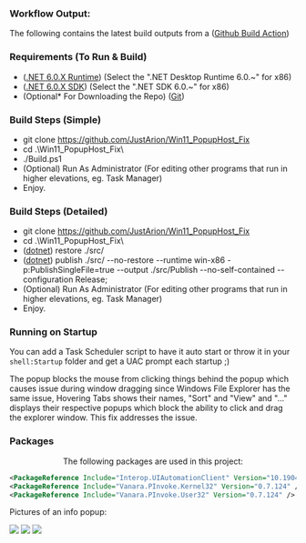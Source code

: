 ### Workflow Output:
The following contains the latest build outputs from a ([Github Build Action](https://github.com/JustArion/Win11_PopupHost_Fix/actions/workflows/Build.yml))

### Requirements (To Run & Build)
* ([.NET 6.0.X Runtime](https://dotnet.microsoft.com/en-us/download/dotnet/6.0)) (Select the ".NET Desktop Runtime 6.0.~" for x86)
* ([.NET 6.0.X SDK](https://dotnet.microsoft.com/en-us/download/dotnet/6.0)) (Select the ".NET SDK 6.0.~" for x86)
* (Optional* For Downloading the Repo) ([Git](https://git-scm.com/downloads))

### Build Steps (Simple)
* git clone https://github.com/JustArion/Win11_PopupHost_Fix
* cd .\Win11_PopupHost_Fix\
* ./Build.ps1
* (Optional) Run As Administrator (For editing other programs that run in higher elevations, eg. Task Manager)
* Enjoy.

### Build Steps (Detailed)
* git clone https://github.com/JustArion/Win11_PopupHost_Fix
* cd .\Win11_PopupHost_Fix\
* ([dotnet](https://dotnet.microsoft.com/en-us/download/dotnet/6.0)) restore ./src/
* ([dotnet](https://dotnet.microsoft.com/en-us/download/dotnet/6.0)) publish ./src/ --no-restore --runtime win-x86 -p:PublishSingleFile=true --output ./src/Publish --no-self-contained --configuration Release;
* (Optional) Run As Administrator (For editing other programs that run in higher elevations, eg. Task Manager)
* Enjoy.

### Running on Startup
You can add a Task Scheduler script to have it auto start or throw it in your `shell:Startup` folder and get a UAC prompt each startup ;)

The popup blocks the mouse from clicking things behind the popup which causes issue during window dragging since Windows File Explorer has the same issue, Hovering Tabs shows their names, "Sort" and "View" and "..." displays their respective popups which block the ability to click and drag the explorer window. This fix addresses the issue.

### Packages
<p align="center">
The following packages are used in this project:
</p>

```xml
<PackageReference Include="Interop.UIAutomationClient" Version="10.19041.0" />
<PackageReference Include="Vanara.PInvoke.Kernel32" Version="0.7.124" />
<PackageReference Include="Vanara.PInvoke.User32" Version="0.7.124" />
```

Pictures of an info popup:

<img src="https://cdn.discordapp.com/attachments/883435300880261120/1036287020038901920/5096f326-4e01-47b6-bdac-039aec7da779_30-10-2022.png"/>

<img src="https://cdn.discordapp.com/attachments/883435300880261120/1036287334846578770/d62c5052-a6c1-461b-bff9-33418f2d2d20_30-10-2022.png"/>

<img src="https://cdn.discordapp.com/attachments/883435300880261120/1036287528354988163/ca74a981-2d73-49da-852d-d42f831d588c_30-10-2022.png"/>
